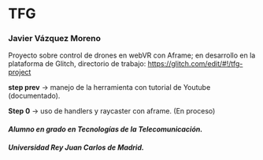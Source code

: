 # TFG

### Javier Vázquez Moreno 

Proyecto sobre control de drones en webVR con Aframe; en desarrollo en la plataforma de Glitch, directorio de trabajo: https://glitch.com/edit/#!/tfg-project

**step prev** -> manejo de la herramienta con tutorial de Youtube (documentado).

**Step 0** -> uso de handlers y raycaster con aframe. (En proceso)

#### *Alumno en grado en Tecnologías de la Telecomunicación.*
#### *Universidad Rey Juan Carlos de Madrid.* 

